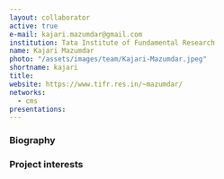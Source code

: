 ```yaml
---
layout: collaborator
active: true
e-mail: kajari.mazumdar@gmail.com
institution: Tata Institute of Fundamental Research
name: Kajari Mazumdar
photo: "/assets/images/team/Kajari-Mazumdar.jpeg"
shortname: kajari
title: 
website: https://www.tifr.res.in/~mazumdar/
networks:
  - cms
presentations:
---
```


### Biography

### Project interests


